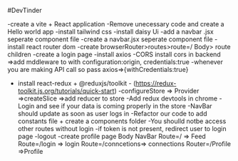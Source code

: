 #DevTinder


-create a vite + React application
-Remove unecessary code and create a Hello world app
-install tailwind css
-install daisy Ui
-add a navbar .jsx seperate component file
-create a navbar.jsx seperate component file
-install react router dom
-create browserRouter>routes>route=/ Body> route children
-create a login page
-install axios
-CORS install cors in backend =>add mddleware to with configuration:origin, credentials:true
-whenever you are making API call so pass axios=>{withCredentials:true}
- install react-redux + @reduxjs/toolkit - (https://redux-toolkit.js.org/tutorials/quick-start)
-configureStore => Provider =>createSlice =>add reducer to store
-Add redux devtools in chrome
-Login and see if your data is coming properly in the store
-NavBar should update as soon as user logs in
-Refactor our code to add constants file + create a components folder
-You shoulld notbe access other routes without login
-if token is not present, redirect user to login page
-logout
-create profile page
Body 
    NavBar
    Route=/ => Feed
    Route=/login => login
    Route=/conncetions=> connections
    Router=/Profile =>Profile